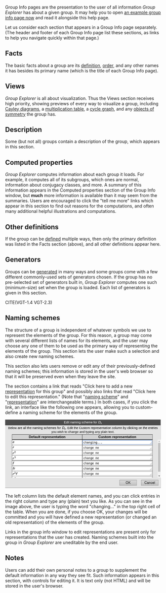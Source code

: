 
Group Info pages are the presentation to the user of all information *Group
Explorer* has about a given group. It may help you to open [an example group
info page
now](http://nathancarter.github.io/group-explorer/GroupInfo.html?groupURL=groups/Z_5.group)
and read it alongside this help page.

Let us consider each section that appears in a Group Info page separately.
(The header and footer of each Group Info page list these sections, as links
to help you navigate quickly within that page.)

## Facts

The basic facts about a group are its
[definition](rf-groupterms.md#gensrels), [order](rf-groupterms.md#order),
and any other names it has besides its primary name (which is the title of
each Group Info page).

## Views

*Group Explorer* is all about visualization. Thus the Views section receives
high priority, showing previews of every way to visualize a group,
including [Cayley diagrams](rf-groupterms.md#cayleydiagram), a
[multiplication table](rf-groupterms.md#multtable), a [cycle
graph](rf-groupterms.md#cyclegraph), and any [objects of
symmetry](rf-groupterms.md#symmetryobject) the group has.

## Description

Some (but not all) groups contain a description of the group, which appears
in this section.

## Computed properties

*Group Explorer* computes information about each group it loads. For
example, it computes all of its subgroups, which ones are normal,
information about conjugacy classes, and more. A summary of this
information appears in the Computed properties section of the Group Info
window, but **much** more information is available than it may seem from
the summaries. Users are encouraged to click the "tell me more" links which
appear in this section to find out reasons for the computations, and often
many additional helpful illustrations and computations.

## Other definitions

If the group can be [defined](rf-groupterms.md#gensrels) multiple ways, then
only the primary definition was listed in the Facts section (above), and all
other definitions appear here.

## Generators

Groups can be [generated](rf-groupterms.md#generators) in many ways and some
groups come with a few different commonly-used sets of generators chosen. If
the group has no pre-selected set of generators built in, *Group Explorer*
computes one such (minimum-size) set when the group is loaded. Each list of
generators is given in this section.

CITE(VGT-1.4 VGT-2.3)

## Naming schemes

The structure of a group is independent of whatever symbols we use to
represent the elements of the group. For this reason, a group may come with
several different lists of names for its elements, and the user may choose
any one of them to be used as the primary way of representing the elements
of the group. This section lets the user make such a selection and also
create new naming schemes.

This section also lets users remove or edit any of their previously-defined
naming schemes; this information is stored in the user's web browser so that
it will be preserved even when they leave the site.

The section contains a link that reads "Click here to add a new
[representation](rf-geterms.md#representation) for this group" and possibly
also links that read "Click here to edit this representation." (Note that
"[naming scheme](rf-geterms.md#namingscheme)" and
"[representation](rf-geterms.md#representation)" are interchangeable terms.)
In both cases, if you click the link, an interface like the following one
appears, allowing you to custom-define a naming scheme for the elements of
the group.

![Group element naming scheme interface](illustration-namescheme.png)

The left column lists the default element names, and you can click
entries in the right column and type any (plain) text you like. As you can
see in the image above, the user is typing the word "changing..." in the
top right cell of the table. When you are done, if you choose OK, your
changes will be committed and you will have defined a new representation (or
changed an old representation) of the elements of the group.

Links in the group info window to edit representations are present only for
representations that the user has created. Naming schemes built into the
group in *Group Explorer* are uneditable by the end user.

## Notes

Users can add their own personal notes to a group to supplement the default
information in any way they see fit. Such information appears in this
section, with controls for editing it. It is text only (not HTML) and will
be stored in the user's browser.
